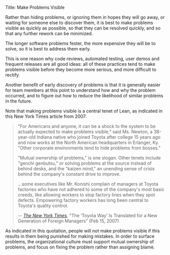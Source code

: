 Title: Make Problems Visible

Rather than hiding problems, or ignoring them in hopes they will go away, or waiting for someone else to discover them, it is best to make problems visible as quickly as possible, so that they can be resolved quickly, and so that any further rework can be minimized. 

The longer software problems fester, the more expensive they will be to solve, so it is best to address them early. 

This is one reason why code reviews, automated testing, user demos and frequent releases are all good ideas: all of these practices tend to make problems visible before they become more serious, and more difficult to rectify. 

Another benefit of early discovery of problems is that it is generally easier for team members at this point to understand how and why the problem occurred, and to figure out how to reduce the likelihood of similar problems in the future. 

Note that making problems visible is a central tenet of Lean, as indicated in this New York Times article from 2007:

> "For Americans and anyone, it can be a shock to the system to be actually expected to make problems visible," said Ms. Newton, a 38-year-old Indiana native who joined Toyota after college 15 years ago and now works at the North American headquarters in Erlanger, Ky. "Other corporate environments tend to hide problems from bosses." 
>
> "Mutual ownership of problems," is one slogan. Other tenets include "genchi genbutsu," or solving problems at the source instead of behind desks, and the "kaizen mind," an unending sense of crisis behind the company's constant drive to improve. 
>
> …some executives like Mr. Konishi complain of managers at Toyota factories who have not adhered to some of the company's most basic creeds, like allowing workers to stop factory lines when they spot defects. Empowering factory workers has long been central to Toyota's quality control.
>
> -- <cite>[The New York Times](http://www.nytimes.com/2007/02/15/business/worldbusiness/15toyota.html)</cite>, "The ‘Toyota Way’ Is Translated for a New Generation of Foreign Managers" (Feb 15, 2007)

As indicated in this quotation, people will not make problems visible if this results in them being punished for making mistakes. In order to surface problems, the organizational culture must support mutual ownership of problems, and focus on fixing the problem rather than assigning blame.
